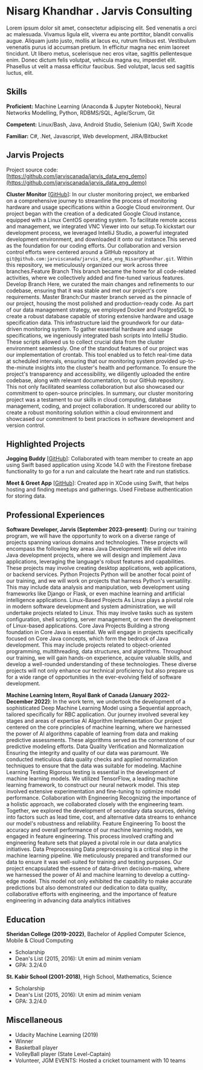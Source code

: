 # Nisarg Khandhar . Jarvis Consulting

Lorem ipsum dolor sit amet, consectetur adipiscing elit. Sed venenatis a orci ac malesuada. Vivamus ligula elit, viverra eu ante porttitor, blandit convallis augue. Aliquam justo justo, mollis at lacus eu, rutrum finibus est. Vestibulum venenatis purus id accumsan pretium. In efficitur magna nec enim laoreet tincidunt. Ut libero metus, scelerisque nec eros vitae, sagittis pellentesque enim. Donec dictum felis volutpat, vehicula magna eu, imperdiet elit. Phasellus ut velit a massa efficitur faucibus. Sed volutpat, lacus sed sagittis luctus, elit.

## Skills

**Proficient:** Machine Learning (Anaconda & Jupyter Notebook), Neural Networks Modelling, Python, RDBMS/SQL, Agile/Scrum, Git

**Competent:** Linux/Bash, Java, Android Studio, Selenium (QA), Swift Xcode

**Familiar:** C#, .Net, Javascript, Web development, JIRA/Bitbucket

## Jarvis Projects

Project source code: [https://github.com/jarviscanada/jarvis_data_eng_demo](https://github.com/jarviscanada/jarvis_data_eng_demo)


**Cluster Monitor** [[GitHub](https://github.com/jarviscanada/jarvis_data_eng_demo/tree/mastergit@github.com:jarviscanada/jarvis_data_eng_NisargKhandhar.git)]: In our cluster monitoring project, we embarked on a comprehensive journey to streamline the process of monitoring hardware and usage specifications within a Google Cloud environment. Our project began with the creation of a dedicated Google Cloud instance, equipped with a Linux CentOS operating system. To facilitate remote access and management, we integrated VNC Viewer into our setup.To kickstart our development process, we leveraged IntelliJ Studio, a powerful integrated development environment, and downloaded it onto our instance.This served as the foundation for our coding efforts. Our collaboration and version control efforts were centered around a GitHub repository at `git@github.com:jarviscanada/jarvis_data_eng_NisargKhandhar.git`. Within this repository, we meticulously organized our work across three branches.Feature Branch This branch became the home for all code-related activities, where we collectively added and fine-tuned various features. Develop Branch Here, we curated the main changes and refinements to our codebase, ensuring that it was stable and met our project's core requirements. Master Branch:Our master branch served as the pinnacle of our project, housing the most polished and production-ready code. As part of our data management strategy, we employed Docker and PostgreSQL to create a robust database capable of storing extensive hardware and usage specification data. This infrastructure laid the groundwork for our data-driven monitoring system. To gather essential hardware and usage specifications, we ingeniously integrated bash scripts into IntelliJ Studio. These scripts allowed us to collect crucial data from the cluster environment seamlessly. One of the standout features of our project was our implementation of crontab. This tool enabled us to fetch real-time data at scheduled intervals, ensuring that our monitoring system provided up-to-the-minute insights into the cluster's health and performance. To ensure the project's transparency and accessibility, we diligently uploaded the entire codebase, along with relevant documentation, to our GitHub repository. This not only facilitated seamless collaboration but also showcased our commitment to open-source principles. In summary, our cluster monitoring project was a testament to our skills in cloud computing, database management, coding, and project collaboration. It underscored our ability to create a robust monitoring solution within a cloud environment and showcased our commitment to best practices in software development and version control.


## Highlighted Projects
**Jogging Buddy** [[GitHub](https://bitbucket.org/nisargv/jogging_buddy/commits/)]: Collaborated with team member to create an app using Swift based application using Xcode 14.0 with the Firestone firebase functionality to go for a run and calculate the heart rate and run statistics.

**Meet & Greet App** [[GitHub](https://github.com/nisargvk/Meet-Greet.git)]: Created app in XCode using Swift, that helps hosting and finding meetups and gatherings. Used Firebase authentication for storing data.


## Professional Experiences

**Software Developer, Jarvis (September 2023-present)**: During our training program, we will have the opportunity to work on a diverse range of projects spanning various domains and technologies. These projects will encompass the following key areas Java Development We will delve into Java development projects, where we will design and implement Java applications, leveraging the language's robust features and capabilities. These projects may involve creating desktop applications, web applications, or backend services. Python Projects Python will be another focal point of our training, and we will work on projects that harness Python's versatility. This may include data analysis and manipulation, web development using frameworks like Django or Flask, or even machine learning and artificial intelligence applications. Linux-Based Projects  As Linux plays a pivotal role in modern software development and system administration, we will undertake projects related to Linux. This may involve tasks such as system configuration, shell scripting, server management, or even the development of Linux-based applications. Core Java Projects Building a strong foundation in Core Java is essential. We will engage in projects specifically focused on Core Java concepts, which form the bedrock of Java development. This may include projects related to object-oriented programming, multithreading, data structures, and algorithms. Throughout our training, we will gain hands-on experience, acquire valuable skills, and develop a well-rounded understanding of these technologies. These diverse projects will not only enhance our technical proficiency but also prepare us for a wide range of opportunities in the ever-evolving field of software development.

**Machine Learning Intern, Royal Bank of Canada (January 2022- December 2022)**: In the work term, we undertook the development of a sophisticated Deep Machine Learning Model using a Sequential approach, tailored specifically for RBC application. Our journey involved several key stages and areas of expertise AI Algorithm Implementation Our project centered on the core principles of machine learning, where we harnessed the power of AI algorithms capable of learning from data and making predictive assessments. These algorithms served as the cornerstone of our predictive modeling efforts. Data Quality Verification and Normalization Ensuring the integrity and quality of our data was paramount. We conducted meticulous data quality checks and applied normalization techniques to ensure that the data was suitable for modeling. Machine Learning Testing Rigorous testing is essential in the development of machine learning models. We utilized TensorFlow, a leading machine learning framework, to construct our neural network model. This step involved extensive experimentation and fine-tuning to optimize model performance. Collaboration with Engineering Recognizing the importance of a holistic approach, we collaborated closely with the engineering team. Together, we explored the development of secondary data sources, delving into factors such as lead time, cost, and alternative data streams to enhance our model's robustness and reliability. Feature Engineering To boost the accuracy and overall performance of our machine learning models, we engaged in feature engineering. This process involved crafting and engineering feature sets that played a pivotal role in our data analytics initiatives. Data Preprocessing  Data preprocessing is a critical step in the machine learning pipeline. We meticulously prepared and transformed our data to ensure it was well-suited for training and testing purposes. Our project encapsulated the essence of data-driven decision-making, where we harnessed the power of AI and machine learning to develop a cutting-edge model. This model not only exhibited the capability to make accurate predictions but also demonstrated our dedication to data quality, collaborative efforts with engineering, and the importance of feature engineering in advancing data analytics initiatives


## Education
**Sheridan College (2019-2022)**, Bachelor of Applied Computer Science, Mobile & Cloud Computing
- Scholarship
- Dean's List (2015, 2016): Ut enim ad minim veniam
- GPA: 3.2/4.0

**St. Kabir School (2001-2018)**, High School, Mathematics, Science
- Scholarship
- Dean's List (2015, 2016): Ut enim ad minim veniam
- GPA: 3.2/4.0


## Miscellaneous
- Udacity Machine Learning (2019)
- Winner
- Basketball player
- VolleyBall player (State Level-Captain)
- Volunteer, JGM EVENTS: Hosted a cricket tournament with 10 teams